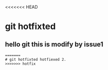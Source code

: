 <<<<<<< HEAD
# git hotfixted
hello git this is modify by issue1
---------------------------------
~~~~~~~~~~~~~~~~~~~~~~~~~~~~~~~~~~
=======
# git hotfixted hotfiexed 2.
>>>>>>> hotfix
